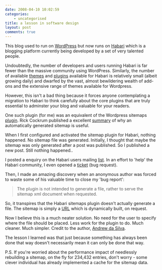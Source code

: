 ```yaml
---
date: 2008-04-10 10:02:59
categories:
    - uncategorised
title: a lesson in software design
layout: post
comments: true
---
```

This blog used to run on [WordPress](http://wordpress.org/) but now runs
on [Habari](http://www.habariproject.org/en/) which is a blogging
platform currently being developed by a set of very talented people.

Undoubtedly, the number of developers and users running Habari is far
fewer than the massive community using WordPress. Similarly, the number
of available [themes](http://wiki.habariproject.org/en/Themes) and
[plugins](http://wiki.habariproject.org/en/Available_Plugins) available
for Habari is relatively small (albeit growing daily) and dwarfed by the
vast, almost bewildering wealth of add-ons and the extensive range of
themes available for Wordpress.

However, this isn't a bad thing because it forces anyone contemplating a
migration to Habari to think carefully about the core plugins that are
truly essential to adminster your blog and valuable for your readers.

One such plugin (for me) was an equivalent of the Wordpress sitemaps
[plugin](http://www.arnebrachhold.de/projects/wordpress-plugins/google-xml-sitemaps-generator/).
Rick Cockrum published a excellent
[summary](http://sagrising.cockrumpublishing.com/sitemaps-for-google) of
why an automatically generated sitemap is useful.

When I first configured and activated the sitemap plugin for Habari,
nothing happened. No sitemap file was generated. Initially, I thought
that maybe the sitemap was only generated after a post was published. So
I published a new post. Still nothing happened..

I posted a enquiry on the Habari users mailing
[list](http://groups.google.com/group/habari-users/browse_thread/thread/863f82a5f4945ddd/99b4e76e3edd4d05?lnk=gst&q=sitemap#99b4e76e3edd4d05).
In an effort to 'help' the Habari community, I even opened a
[ticket](http://trac.habariproject.org/habari-extras/ticket/2) (bug
request).

Then, I made an amazing discovery when an anonymous author was forced to
waste some of his valuable time to close my 'bug report':
> The plugin is not intended to generate a file, rather to serve the
> sitemap xml document when requested.

So, it transpires that the Habari sitemaps plugin doesn't actually
generate a file. The sitemap is simply a
[URL](http://www.nbrightside.com/blog/sitemap.xml) which is dynamically
built, on request.

Now I believe this is a much neater solution. No need for the user to
specify where the file should be placed. Less work for the plugin to do.
Much cleaner. Much simpler. Credit to the author,
[Andrew da Silva](http://andrewdasilva.com/).

The lesson I learned was that just because something has always been
done that way doesn't necessarily mean it can only be done that way.

P.S. If you're worried about the performance impact of needlessly
rebuilding a sitemap, on the fly for 234,432 entries, don't worry - some
clever individual has already implemented a cache for the sitemap data.
